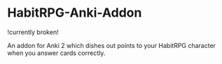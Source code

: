 HabitRPG-Anki-Addon
===================
!currently broken! 

An addon for Anki 2 which dishes out points to your HabitRPG character when you answer cards correctly.
